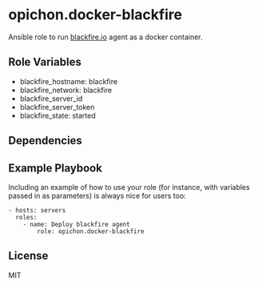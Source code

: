 opichon.docker-blackfire
=========

Ansible role to run [blackfire.io](https://blackfire.io/docs/integrations/docker) agent as a docker container.

Role Variables
--------------

* blackfire_hostname: blackfire
* blackfire_network: blackfire
* blackfire_server_id
* blackfire_server_token
* blackfire_state: started

Dependencies
------------

Example Playbook
----------------

Including an example of how to use your role (for instance, with variables passed in as parameters) is always nice for users too:

    - hosts: servers
      roles:
        - name: Deploy blackfire agent
         	role: opichon.docker-blackfire

License
-------

MIT

